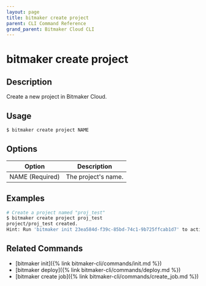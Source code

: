 ```yaml
---
layout: page
title: bitmaker create project
parent: CLI Command Reference
grand_parent: Bitmaker Cloud CLI
---
```


# bitmaker create project

## Description

Create a new project in Bitmaker Cloud.

## Usage

```bash
$ bitmaker create project NAME
```

## Options

|Option|Description|
| ---- | --------- |
|NAME (Required)|The project's name.|

## Examples

```bash
# Create a project named "proj_test"
$ bitmaker create project proj_test
project/proj_test created.
Hint: Run 'bitmaker init 23ea584d-f39c-85bd-74c1-9b725ffcab1d7' to activate this project
```

## Related Commands

- [bitmaker init]({% link bitmaker-cli/commands/init.md %})
- [bitmaker deploy]({% link bitmaker-cli/commands/deploy.md %})
- [bitmaker create job]({% link bitmaker-cli/commands/create_job.md %})
